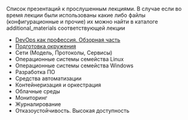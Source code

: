 Список презентаций к прослушенным лекциями.
В случае если во время лекции были использованы какие либо файлы (конфигурационные и прочие) их можно найти в каталоге additional_materials соответствующей лекции
- [DevOps как профессия. Обзорная часть][1]
- [Подготовка окружения][2]
- Сети (Модель, Протоколы, Сервисы)
- Операционные системы семейства Linux
- Операционные системы семейства Windows
- Разработка ПО
- Средства автоматизации
- Контейнеризация и оркестрация
- Облачные среды
- Мониторинг
- Журналирование
- Отказоустойчивость. Высокая доступность


[1]: https://github.com/Uglykoyote/epamdevops2019/blob/master/unit1/Unit%201.pdf
[2]: https://github.com/Uglykoyote/epamdevops2019/blob/master/unit2/Unit%202.pdf
